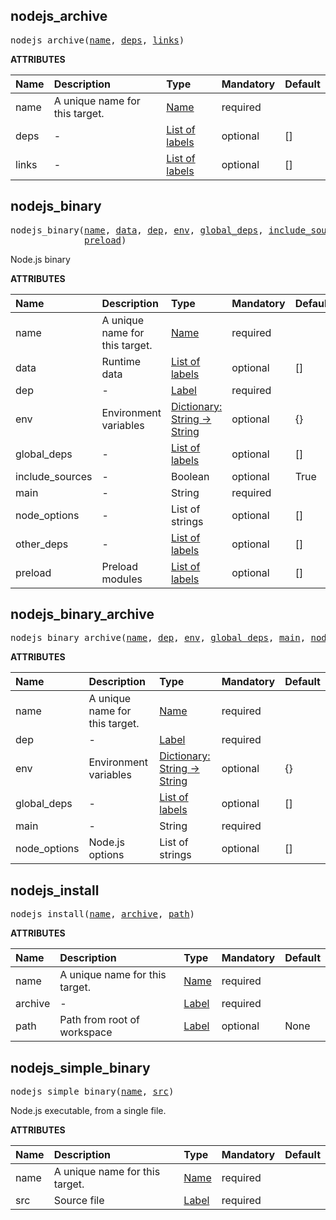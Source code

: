 <!-- Generated with Stardoc: http://skydoc.bazel.build -->

<a id="#nodejs_archive"></a>

## nodejs_archive

<pre>
nodejs_archive(<a href="#nodejs_archive-name">name</a>, <a href="#nodejs_archive-deps">deps</a>, <a href="#nodejs_archive-links">links</a>)
</pre>

**ATTRIBUTES**

| Name                                   | Description                    | Type                                                                        | Mandatory | Default |
| :------------------------------------- | :----------------------------- | :-------------------------------------------------------------------------- | :-------- | :------ |
| <a id="nodejs_archive-name"></a>name   | A unique name for this target. | <a href="https://bazel.build/docs/build-ref.html#name">Name</a>             | required  |         |
| <a id="nodejs_archive-deps"></a>deps   | -                              | <a href="https://bazel.build/docs/build-ref.html#labels">List of labels</a> | optional  | []      |
| <a id="nodejs_archive-links"></a>links | -                              | <a href="https://bazel.build/docs/build-ref.html#labels">List of labels</a> | optional  | []      |

<a id="#nodejs_binary"></a>

## nodejs_binary

<pre>
nodejs_binary(<a href="#nodejs_binary-name">name</a>, <a href="#nodejs_binary-data">data</a>, <a href="#nodejs_binary-dep">dep</a>, <a href="#nodejs_binary-env">env</a>, <a href="#nodejs_binary-global_deps">global_deps</a>, <a href="#nodejs_binary-include_sources">include_sources</a>, <a href="#nodejs_binary-main">main</a>, <a href="#nodejs_binary-node_options">node_options</a>, <a href="#nodejs_binary-other_deps">other_deps</a>,
              <a href="#nodejs_binary-preload">preload</a>)
</pre>

Node.js binary

**ATTRIBUTES**

| Name                                                      | Description                    | Type                                                                                      | Mandatory | Default |
| :-------------------------------------------------------- | :----------------------------- | :---------------------------------------------------------------------------------------- | :-------- | :------ |
| <a id="nodejs_binary-name"></a>name                       | A unique name for this target. | <a href="https://bazel.build/docs/build-ref.html#name">Name</a>                           | required  |         |
| <a id="nodejs_binary-data"></a>data                       | Runtime data                   | <a href="https://bazel.build/docs/build-ref.html#labels">List of labels</a>               | optional  | []      |
| <a id="nodejs_binary-dep"></a>dep                         | -                              | <a href="https://bazel.build/docs/build-ref.html#labels">Label</a>                        | required  |         |
| <a id="nodejs_binary-env"></a>env                         | Environment variables          | <a href="https://bazel.build/docs/skylark/lib/dict.html">Dictionary: String -> String</a> | optional  | {}      |
| <a id="nodejs_binary-global_deps"></a>global_deps         | -                              | <a href="https://bazel.build/docs/build-ref.html#labels">List of labels</a>               | optional  | []      |
| <a id="nodejs_binary-include_sources"></a>include_sources | -                              | Boolean                                                                                   | optional  | True    |
| <a id="nodejs_binary-main"></a>main                       | -                              | String                                                                                    | required  |         |
| <a id="nodejs_binary-node_options"></a>node_options       | -                              | List of strings                                                                           | optional  | []      |
| <a id="nodejs_binary-other_deps"></a>other_deps           | -                              | <a href="https://bazel.build/docs/build-ref.html#labels">List of labels</a>               | optional  | []      |
| <a id="nodejs_binary-preload"></a>preload                 | Preload modules                | <a href="https://bazel.build/docs/build-ref.html#labels">List of labels</a>               | optional  | []      |

<a id="#nodejs_binary_archive"></a>

## nodejs_binary_archive

<pre>
nodejs_binary_archive(<a href="#nodejs_binary_archive-name">name</a>, <a href="#nodejs_binary_archive-dep">dep</a>, <a href="#nodejs_binary_archive-env">env</a>, <a href="#nodejs_binary_archive-global_deps">global_deps</a>, <a href="#nodejs_binary_archive-main">main</a>, <a href="#nodejs_binary_archive-node_options">node_options</a>)
</pre>

**ATTRIBUTES**

| Name                                                        | Description                    | Type                                                                                      | Mandatory | Default |
| :---------------------------------------------------------- | :----------------------------- | :---------------------------------------------------------------------------------------- | :-------- | :------ |
| <a id="nodejs_binary_archive-name"></a>name                 | A unique name for this target. | <a href="https://bazel.build/docs/build-ref.html#name">Name</a>                           | required  |         |
| <a id="nodejs_binary_archive-dep"></a>dep                   | -                              | <a href="https://bazel.build/docs/build-ref.html#labels">Label</a>                        | required  |         |
| <a id="nodejs_binary_archive-env"></a>env                   | Environment variables          | <a href="https://bazel.build/docs/skylark/lib/dict.html">Dictionary: String -> String</a> | optional  | {}      |
| <a id="nodejs_binary_archive-global_deps"></a>global_deps   | -                              | <a href="https://bazel.build/docs/build-ref.html#labels">List of labels</a>               | optional  | []      |
| <a id="nodejs_binary_archive-main"></a>main                 | -                              | String                                                                                    | required  |         |
| <a id="nodejs_binary_archive-node_options"></a>node_options | Node.js options                | List of strings                                                                           | optional  | []      |

<a id="#nodejs_install"></a>

## nodejs_install

<pre>
nodejs_install(<a href="#nodejs_install-name">name</a>, <a href="#nodejs_install-archive">archive</a>, <a href="#nodejs_install-path">path</a>)
</pre>

**ATTRIBUTES**

| Name                                       | Description                    | Type                                                               | Mandatory | Default |
| :----------------------------------------- | :----------------------------- | :----------------------------------------------------------------- | :-------- | :------ |
| <a id="nodejs_install-name"></a>name       | A unique name for this target. | <a href="https://bazel.build/docs/build-ref.html#name">Name</a>    | required  |         |
| <a id="nodejs_install-archive"></a>archive | -                              | <a href="https://bazel.build/docs/build-ref.html#labels">Label</a> | required  |         |
| <a id="nodejs_install-path"></a>path       | Path from root of workspace    | <a href="https://bazel.build/docs/build-ref.html#labels">Label</a> | optional  | None    |

<a id="#nodejs_simple_binary"></a>

## nodejs_simple_binary

<pre>
nodejs_simple_binary(<a href="#nodejs_simple_binary-name">name</a>, <a href="#nodejs_simple_binary-src">src</a>)
</pre>

Node.js executable, from a single file.

**ATTRIBUTES**

| Name                                       | Description                    | Type                                                               | Mandatory | Default |
| :----------------------------------------- | :----------------------------- | :----------------------------------------------------------------- | :-------- | :------ |
| <a id="nodejs_simple_binary-name"></a>name | A unique name for this target. | <a href="https://bazel.build/docs/build-ref.html#name">Name</a>    | required  |         |
| <a id="nodejs_simple_binary-src"></a>src   | Source file                    | <a href="https://bazel.build/docs/build-ref.html#labels">Label</a> | required  |         |
